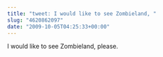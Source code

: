 ```yaml
---
title: "tweet: I would like to see Zombieland, "
slug: "4620862097"
date: "2009-10-05T04:25:33+00:00"
---
```

I would like to see Zombieland, please.